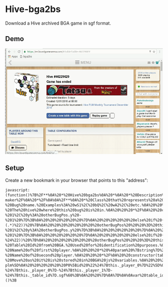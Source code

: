 # Hive-bga2bs
Download a Hive archived BGA game in sgf format.

## Demo
![GIF Demo](https://raw.githubusercontent.com/DavidEGx/Hive-bga2bs/master/hive-bga2bs.gif)

## Setup
Create a new bookmark in your browser that points to this "address":

    javascript:(function()%7B%2F**%0A%20*%20Hive%20bga2bs%0A%20*%0A%20*%20Description%3A%0A%20*%0A%20*%20This%20script%20allows%20you%20to%20download%20a%20Hive%20game%20from%20BoardGameArena%20(BGA)%0A%20*%20as%20a%20sgf%20file%20which%20can%20be%20reviewied%20in%20BoardSpace%20(BS).%0A%20*%0A%20*%20The%20reason%20behind%20this%20is%20BS%20game%20reviewer%20is%20far%20superior.%0A%20*%0A%20*%20Warnings%3A%0A%20*%20I%20had%20to%20reverse%20engineer%20the%20way%20both%20BGA%20and%20BS%20work%20so%20this%20is%20likely%0A%20*%20to%20fail.%20I'll%20try%20to%20fix%20what%20I%20can.%0A%20*%0A%20*%0A%20*%20Usage%3A%0A%20*%201.%20Go%20to%20any%20archived%20Hive%20game%20in%20BGA%20(example%3A%20https%3A%2F%2Fen.boardgamearena.com%2F%23!table%3Ftable%3D46229629)%0A%20*%202.%20Replay%20game.%0A%20*%203.%20Choose%20a%20player.%0A%20*%204.%20Fire%20your%20javascript%20console%20and%20paste%20this%20script.%0A%20*%0A%20*%20As%204%20is%20a%20pain%20in%20the%20ass%20the%20best%20way%20is%20to%20create%20a%20bookmark%20with%20the%20script.%0A%20*%20See%20https%3A%2F%2Fcaiorss.github.io%2Fbookmarklet-maker%2F%0A%20*%2F%0A%0A%2F**%0A%20*%20Class%20that%20represents%20a%20Hive%20bug.%0A%20*%20Most%20important%20things%20about%20the%20bug%20are%20its%20name%20and%20position.%0A%20*%2F%0Aclass%20Bug%20%7B%0A%0A%20%20%2F**%0A%20%20%20*%20Creates%20a%20new%20bug.%0A%20%20%20*%20%40param%20%7Bstring%7D%20bugName%20-%20Bug%20name.%20Examples%3A%20wS1%2C%20bQ%2C%20wA2%2C%20etc.%0A%20%20%20*%20%40param%20%7BHiveGame%7D%20hive%20%20-%20The%20hive%20where%20this%20bug%20is%20in.%0A%20%20%20*%2F%0A%20%20constructor(bugName%2C%20hive)%20%7B%0A%20%20%20%20this._name%20%20%20%20%20%20%20%20%20%3D%20bugName%3B%0A%20%20%20%20this._bugType%20%20%20%20%20%20%3D%20bugName.charAt(1)%3B%0A%20%20%20%20this._hive%20%20%20%20%20%20%20%20%20%3D%20hive%3B%0A%20%20%20%20this._pos%20%20%20%20%20%20%20%20%20%20%3D%20undefined%3B%0A%20%20%20%20this._lastMovement%20%3D%20undefined%3B%0A%20%20%7D%0A%0A%20%20%2F**%0A%20%20%20*%20%40return%20%7Bobject%7D%20Bug%20position%20in%20the%20form%20%7B%20x%3A%20NUMBER%2C%20y%3A%20NUMBER%20%7D%0A%20%20%20*%2F%0A%20%20get%20position()%20%7B%0A%20%20%20%20return%20this._pos%3B%0A%20%20%7D%0A%0A%20%20%2F**%0A%20%20%20*%20Sets%20the%20position%20of%20this%20bug.%0A%20%20%20*%20Receives%20a%20bug%20position%20string%20in%20bga%20format%20and%20transform%0A%20%20%20*%20that%20into%20row%20and%20column.%0A%20%20%20*%2F%0A%20%20setPositionFromBga(bgaPos)%20%7B%0A%20%20%20%20bgaPos%20%3D%20bgaPos.replace(%22%5C%5C%22%2C%20%22%5C%5C%5C%5C%22)%3B%0A%20%20%20%20this._lastMovement%20%3D%20bgaPos%3B%0A%0A%20%20%20%20if%20(bgaPos%20%3D%3D%3D%20'.')%20%7B%0A%20%20%20%20%20%20this._pos%20%3D%20%7B%20x%3A%2076%2C%20y%3A%2010%20%7D%3B%20%2F%2F%20Equivalent%20to%20position%20%22L%2010%22%20in%20BS%0A%20%20%20%20%7D%0A%20%20%20%20else%20%7B%0A%20%20%20%20%20%20bgaPos%20%3D%20bgaPos.replace(%22wL%22%2C%20%22wL1%22)%3B%0A%20%20%20%20%20%20bgaPos%20%3D%20bgaPos.replace(%22wP%22%2C%20%22wP1%22)%3B%0A%20%20%20%20%20%20bgaPos%20%3D%20bgaPos.replace(%22wM%22%2C%20%22wM1%22)%3B%0A%20%20%20%20%20%20bgaPos%20%3D%20bgaPos.replace(%22bL%22%2C%20%22bL1%22)%3B%0A%20%20%20%20%20%20bgaPos%20%3D%20bgaPos.replace(%22bP%22%2C%20%22bP1%22)%3B%0A%20%20%20%20%20%20bgaPos%20%3D%20bgaPos.replace(%22bM%22%2C%20%22bM1%22)%3B%0A%0A%20%20%20%20%20%20var%20matches%3B%0A%20%20%20%20%20%20var%20otherBugPos%3B%0A%0A%20%20%20%20%20%20%2F%2F%20TODO%3A%20This%20surely%20would%20require%20some%20explanation...%0A%20%20%20%20%20%20if%20(matches%20%3D%20bgaPos.match(%22%5E%2F(.*)%22))%20%7B%0A%20%20%20%20%20%20%20%20otherBugPos%20%20%20%3D%20this._hive.get(matches%5B1%5D).position%3B%0A%20%20%20%20%20%20%20%20this._pos%20%3D%20%7B%20x%3A%20otherBugPos.x%20-%201%2C%20y%3A%20otherBugPos.y%20-%201%20%7D%3B%0A%20%20%20%20%20%20%7D%0A%20%20%20%20%20%20else%20if%20(matches%20%3D%20bgaPos.match(%2F%5E%5C%5C%7B2%7D(.*)%2F))%20%7B%0A%20%20%20%20%20%20%20%20otherBugPos%20%20%20%3D%20this._hive.get(matches%5B1%5D).position%3B%0A%20%20%20%20%20%20%20%20this._pos%20%3D%20%7B%20x%3A%20otherBugPos.x%2C%20y%3A%20otherBugPos.y%20%2B%201%20%7D%3B%0A%20%20%20%20%20%20%7D%0A%20%20%20%20%20%20else%20if%20(matches%20%3D%20bgaPos.match(%22%5E-(.*)%22))%20%7B%0A%20%20%20%20%20%20%20%20otherBugPos%20%20%20%3D%20this._hive.get(matches%5B1%5D).position%3B%0A%20%20%20%20%20%20%20%20this._pos%20%3D%20%7B%20x%3A%20otherBugPos.x%20-%201%2C%20y%3A%20otherBugPos.y%20%7D%3B%0A%20%20%20%20%20%20%7D%0A%20%20%20%20%20%20else%20if%20(matches%20%3D%20bgaPos.match(%22(.*)%3F%2F%24%22))%20%7B%0A%20%20%20%20%20%20%20%20otherBugPos%20%20%20%3D%20this._hive.get(matches%5B1%5D).position%3B%0A%20%20%20%20%20%20%20%20this._pos%20%3D%20%7B%20x%3A%20otherBugPos.x%20%2B%201%2C%20y%3A%20otherBugPos.y%20%2B%201%20%7D%3B%0A%20%20%20%20%20%20%7D%0A%20%20%20%20%20%20else%20if%20(matches%20%3D%20bgaPos.match(%2F(.*)%5C%5C%7B2%7D%24%2F))%20%7B%0A%20%20%20%20%20%20%20%20otherBugPos%20%20%20%3D%20this._hive.get(matches%5B1%5D).position%3B%0A%20%20%20%20%20%20%20%20this._pos%20%3D%20%7B%20x%3A%20otherBugPos.x%2C%20y%3A%20otherBugPos.y%20-%201%20%7D%3B%0A%20%20%20%20%20%20%7D%0A%20%20%20%20%20%20else%20if%20(matches%20%3D%20bgaPos.match(%22(.*)-%24%22))%20%7B%0A%20%20%20%20%20%20%20%20otherBugPos%20%20%20%3D%20this._hive.get(matches%5B1%5D).position%3B%0A%20%20%20%20%20%20%20%20this._pos%20%3D%20%7B%20x%3A%20otherBugPos.x%20%2B%201%2C%20y%3A%20otherBugPos.y%20%7D%3B%0A%20%20%20%20%20%20%7D%0A%20%20%20%20%20%20else%20%7B%0A%20%20%20%20%20%20%20%20otherBugPos%20%20%20%3D%20this._hive.get(bgaPos).position%3B%0A%20%20%20%20%20%20%20%20this._pos%20%3D%20%7B%20x%3A%20otherBugPos.x%2C%20y%3A%20otherBugPos.y%20%7D%3B%0A%20%20%20%20%20%20%7D%0A%20%20%20%20%7D%0A%20%20%7D%0A%0A%20%20%2F**%0A%20%20%20*%20%40return%20%7Bstring%7D%20Last%20movement%20of%20this%20bug%20in%20common%20hive%20notation%0A%20%20%20*%2F%0A%20%20lastMovement()%20%7B%0A%20%20%20%20return%20this._lastMovement%3B%0A%20%20%7D%0A%0A%20%20%2F**%0A%20%20%20*%20%40return%20%7Bstring%7D%20'pick'%20if%20the%20bug%20has%20not%20yet%20been%20places.%20Otherwise%0A%20%20%20*%20%20%20%20%20%20%20%20%20%20%20%20%20%20%20%20%20%20%20will%20return%20'pickb'.%0A%20%20%20*%2F%0A%20%20bsPickCommand()%20%7B%0A%20%20%20%20if%20(this.position%20%3D%3D%3D%20undefined)%20%7B%0A%20%20%20%20%20%20return%20'pick'%3B%0A%20%20%20%20%7D%0A%20%20%20%20return%20'pickb'%3B%0A%20%20%7D%0A%0A%20%20%2F**%0A%20%20%20*%20%40return%20%7Bstring%7D%20Position%20as%20it%20is%20used%20by%20BoardSpace.%0A%20%20%20*%20%20%20%20%20%20%20%20%20%20%20%20%20%20%20%20%20%20(This%20is%3A%20%22LETTER%20NUMBER%22.%20For%20example%20%22L%2010%22)%0A%20%20%20*%2F%0A%20%20bsPosition()%20%7B%0A%20%20%20%20if%20(this.position%20%3D%3D%3D%20undefined)%20%7B%0A%20%20%20%20%20%20%2F%2F%20Bugs%20in%20the%20reserve%20come%20from%20some%20magic%20position%20in%20boardspace.%0A%20%20%20%20%20%20var%20bugIdx%20%3D%20%7B%0A%20%20%20%20%20%20%20%20%22Q%22%3A%200%2C%0A%20%20%20%20%20%20%20%20%22A%22%3A%201%2C%0A%20%20%20%20%20%20%20%20%22G%22%3A%202%2C%0A%20%20%20%20%20%20%20%20%22B%22%3A%203%2C%0A%20%20%20%20%20%20%20%20%22S%22%3A%204%2C%0A%20%20%20%20%20%20%20%20%22M%22%3A%205%2C%0A%20%20%20%20%20%20%20%20%22L%22%3A%206%2C%0A%20%20%20%20%20%20%20%20%22P%22%3A%207%0A%20%20%20%20%20%20%7D%0A%20%20%20%20%20%20return%20this._name.charAt(0).toUpperCase()%20%2B%20%22%20%22%20%2B%20bugIdx%5Bthis._bugType%5D%3B%0A%0A%20%20%20%20%7D%0A%20%20%20%20return%20String.fromCodePoint(this.position.x)%20%2B%20%22%20%22%20%2B%20this.position.y%3B%0A%20%20%7D%0A%7D%0A%0A%2F**%0A%20*%20Class%20that%20represents%20a%20Hive%20Game.%0A%20*%20Mainly%20a%20bunch%20of%20bugs%20and%20a%20list%20of%20movements.%0A%20*%2F%0Aclass%20HiveGame%20%7B%0A%0A%20%20%2F**%0A%20%20%20*%20Creates%20a%20new%20Hive%20Game.%0A%20%20%20*%20%40param%20%7Bnumber%7D%20tableId%20%20-%20Table%20Id%20from%20BGA.%20Used%20for%20identification%20purposes.%0A%20%20%20*%20%40param%20%7Bstring%7D%20player_0%20-%20Name%20of%20first%20player.%0A%20%20%20*%20%40param%20%7Bstring%7D%20player_1%20-%20Name%20of%20second%20player.%0A%20%20%20*%2F%0A%20%20constructor(tableId%2C%20player_0%2C%20player_1)%20%7B%0A%20%20%20%20this._table_id%20%20%3D%20tableId%3B%0A%20%20%20%20this._player_0%20%20%3D%20player_0%3B%0A%20%20%20%20this._player_1%20%20%3D%20player_1%3B%0A%20%20%20%20this._bugs%20%20%20%20%20%20%3D%20%7B%7D%3B%0A%20%20%20%20this._player%20%20%20%20%3D%20'P0'%3B%0A%20%20%20%20this._movements%20%3D%20%5B%5D%3B%0A%20%20%20%20this._moveIdx%20%20%20%3D%201%3B%0A%20%20%7D%0A%0A%20%20%2F**%0A%20%20%20*%20Gets%20a%20bug%20that%20matches%20the%20bug%20name%20from%20the%20Hive.%0A%20%20%20*%20It%20will%20create%20a%20new%20one%20if%20it%20does%20not%20exist%20yet.%0A%20%20%20*%0A%20%20%20*%20%40param%20%7Bstring%7D%20The%20bug%20you%20are%20looking%20for%20(wA1%2C%20wQ%2C%20bP1%2C%20etc)%0A%20%20%20*%20%40return%20%7BBug%7D%20The%20requested%20bug.%0A%20%20%20*%2F%0A%20%20get(bugName)%20%7B%0A%20%20%20%20this._bugs%20%3D%20this._bugs%20%7C%7C%20%7B%20%7D%3B%0A%0A%20%20%20%20if%20(!bugName.match(%2F%5Cd%2F)%20%26%26%20!bugName.match(%2FQ%2F))%20%7B%0A%20%20%20%20%20%20bugName%20%2B%3D%20%221%22%3B%0A%20%20%20%20%7D%0A%0A%20%20%20%20if%20(this._bugs%5BbugName%5D)%20%7B%0A%20%20%20%20%20%20return%20this._bugs%5BbugName%5D%3B%0A%20%20%20%20%7D%0A%0A%20%20%20%20var%20bug%20%3D%20new%20Bug(bugName%2C%20this)%3B%0A%20%20%20%20this._bugs%5BbugName%5D%20%3D%20bug%3B%0A%20%20%20%20return%20bug%3B%0A%20%20%7D%0A%0A%20%20%2F**%0A%20%20%20*%20Well%2C%20just%20changes%20the%20current%20player.%0A%20%20%20*%20TODO%3A%20Probably%20this%20can%20be%20deleted%20or%20at%20least%20rewritten%20in%20a%20different%0A%20%20%20*%20manner.%0A%20%20%20*%2F%0A%20%20switchPlayer()%20%7B%0A%20%20%20%20if%20(this._player%20%3D%3D%3D%20'P0')%20%7B%0A%20%20%20%20%20%20this._player%20%3D%20'P1'%3B%0A%20%20%20%20%7D%0A%20%20%20%20else%20%7B%0A%20%20%20%20%20%20this._player%20%3D%20'P0'%3B%0A%20%20%20%20%7D%0A%20%20%7D%0A%0A%20%20%2F**%0A%20%20%20*%20Adds%20a%20movement%20and%20translates%20it%20into%20a%20more%20BS%20friendly%20way.%0A%20%20%20*%20%40param%20%7Bstring%7D%20bgaMove%20-%20Move%20as%20it%20is%20stored%20in%20BGA%20js%20variables.%0A%20%20%20*%2F%0A%20%20addMovement(bgaMove)%20%7B%0A%20%20%20%20console.log(%60Adding%20movement%20%24%7BbgaMove%7D%60)%3B%0A%20%20%20%20var%20bug%20%20%20%20%3D%20this.get(bgaMove.split(%22%20%22)%5B0%5D.trim())%3B%0A%20%20%20%20var%20bgaPos%20%3D%20bgaMove.split(%22%20%22)%5B1%5D.trim()%20%7C%7C%20%22.%22%3B%0A%0A%20%20%20%20var%20bsPick%20%3D%20%60%24%7Bbug.bsPickCommand()%7D%20%24%7Bbug.bsPosition()%7D%60%3B%0A%20%20%20%20bug.setPositionFromBga(bgaPos)%3B%0A%0A%20%20%20%20this._movements.push(%60%3B%24%7Bthis._player%7D%5B%24%7Bthis._moveIdx%2B%2B%7D%20%24%7BbsPick%7D%20%24%7Bbug._name%7D%5D%60)%3B%0A%20%20%20%20this._movements.push(%60%3B%24%7Bthis._player%7D%5B%24%7Bthis._moveIdx%2B%2B%7D%20dropb%20%24%7Bbug._name%7D%20%24%7Bbug.bsPosition()%7D%20%24%7Bbug.lastMovement()%7D%5D%60)%3B%0A%20%20%20%20this._movements.push(%60%3B%24%7Bthis._player%7D%5B%24%7Bthis._moveIdx%2B%2B%7D%20done%5D%60)%3B%0A%0A%20%20%20%20this.switchPlayer()%3B%0A%20%20%7D%0A%0A%20%20%2F**%0A%20%20%20*%20In%20BGA%20wA2%20can%20appear%20before%20wA1%2C%20BS%20doesn't%20like%20that.%0A%20%20%20*%20Need%20to%20swap%20bugs%20in%20case%20they%20appear%20in%20the%20wrong%20order.%0A%20%20%20*%2F%0A%20%20_fixBugsOrder%20(gameStr)%20%7B%0A%20%20%20%20var%20toFix%20%3D%20%5B'wA'%2C%20'wB'%2C%20'wG'%2C%20'wS'%2C%20'bA'%2C%20'bB'%2C%20'bG'%2C%20'bS'%5D%3B%0A%0A%0A%20%20%20%20%2F%2F%20TODO%3A%20Rewrite%20in%20a%20less%20messy%20way%0A%20%20%20%20for%20(var%20i%20%3D%200%3B%20i%20%3C%20toFix.length%3B%20i%2B%2B)%20%7B%0A%20%20%20%20%20%20var%20bug%20%3D%20toFix%5Bi%5D%3B%0A%20%20%20%20%20%20var%20bug1%20%20%20%3D%20bug%20%2B%20%221%22%3B%0A%20%20%20%20%20%20var%20bug2%20%20%20%3D%20bug%20%2B%20%222%22%3B%0A%20%20%20%20%20%20var%20bug3%20%20%20%3D%20bug%20%2B%20%223%22%3B%0A%20%20%20%20%20%20var%20index1%20%3D%20gameStr.indexOf(bug%20%2B%20%221%22)%3B%0A%20%20%20%20%20%20var%20index2%20%3D%20gameStr.indexOf(bug%20%2B%20%222%22)%3B%0A%20%20%20%20%20%20var%20index3%20%3D%20gameStr.indexOf(bug%20%2B%20%223%22)%3B%0A%20%20%20%20%20%20var%20re1%20%3D%20new%20RegExp(bug1%2C%20'g')%3B%0A%20%20%20%20%20%20var%20re2%20%3D%20new%20RegExp(bug2%2C%20'g')%3B%0A%20%20%20%20%20%20var%20re3%20%3D%20new%20RegExp(bug3%2C%20'g')%3B%0A%0A%20%20%20%20%20%20if%20(index3%20%3E%200)%20%7B%0A%20%20%20%20%20%20%20%20if%20(index2%20%3C%200)%20%7B%0A%20%20%20%20%20%20%20%20%20%20gameStr%20%3D%20gameStr.replace(re3%2C%20bug2)%3B%0A%20%20%20%20%20%20%20%20%7D%0A%20%20%20%20%20%20%20%20else%20if%20(index3%20%3C%20index2)%20%7B%0A%20%20%20%20%20%20%20%20%20%20gameStr%20%3D%20gameStr.replace(re3%2C%20'SWAPME')%3B%0A%20%20%20%20%20%20%20%20%20%20gameStr%20%3D%20gameStr.replace(re2%2C%20bug3)%3B%0A%20%20%20%20%20%20%20%20%20%20gameStr%20%3D%20gameStr.replace(%2FSWAPME%2Fg%2C%20bug2)%3B%0A%20%20%20%20%20%20%20%20%7D%0A%20%20%20%20%20%20%7D%0A%0A%20%20%20%20%20%20if%20(index2%20%3E%200)%20%7B%0A%20%20%20%20%20%20%20%20if%20(index1%20%3C%200)%20%7B%0A%20%20%20%20%20%20%20%20%20%20gameStr%20%3D%20gameStr.replace(re2%2C%20bug1)%3B%0A%20%20%20%20%20%20%20%20%7D%0A%20%20%20%20%20%20%20%20else%20if%20(index2%20%3C%20index1)%20%7B%0A%20%20%20%20%20%20%20%20%20%20gameStr%20%3D%20gameStr.replace(re2%2C%20'SWAPME')%3B%0A%20%20%20%20%20%20%20%20%20%20gameStr%20%3D%20gameStr.replace(re1%2C%20bug2)%3B%0A%20%20%20%20%20%20%20%20%20%20gameStr%20%3D%20gameStr.replace(%2FSWAPME%2Fg%2C%20bug1)%3B%0A%20%20%20%20%20%20%20%20%7D%0A%20%20%20%20%20%20%7D%0A%0A%20%20%20%20%20%20if%20(index3%20%3E%200)%20%7B%0A%20%20%20%20%20%20%20%20if%20(index2%20%3C%200)%20%7B%0A%20%20%20%20%20%20%20%20%20%20gameStr%20%3D%20gameStr.replace(re3%2C%20bug2)%3B%0A%20%20%20%20%20%20%20%20%7D%0A%20%20%20%20%20%20%20%20else%20if%20(index3%20%3C%20index2)%20%7B%0A%20%20%20%20%20%20%20%20%20%20gameStr%20%3D%20gameStr.replace(re3%2C%20'SWAPME')%3B%0A%20%20%20%20%20%20%20%20%20%20gameStr%20%3D%20gameStr.replace(re2%2C%20bug3)%3B%0A%20%20%20%20%20%20%20%20%20%20gameStr%20%3D%20gameStr.replace(%2FSWAPME%2Fg%2C%20bug2)%3B%0A%20%20%20%20%20%20%20%20%7D%0A%20%20%20%20%20%20%7D%0A%20%20%20%20%7D%0A%20%20%20%20return%20gameStr%3B%0A%20%20%7D%0A%0A%20%20%2F**%0A%20%20%20*%20Returns%20the%20game%20string%20in%20a%20format%20understandable%20by%20BoardSpace.%0A%20%20%20*%2F%0A%20%20getBsGame%20()%20%7B%0A%20%20%20%20var%20gameStr%20%3D%20%60(%3B%0A%20%20%20%20%20%20GM%5B27%5DVV%5B1%5D%0A%20%20%20%20%20%20SU%5Bhive-plm%5D%0A%20%20%20%20%20%20P0%5Bid%20%22%24%7Bthis._player_0%7D%22%5D%0A%20%20%20%20%20%20P1%5Bid%20%22%24%7Bthis._player_1%7D%22%5D%0A%20%20%20%20%20%20%3B%20P0%5B0%20Start%20P0%5D%0A%20%20%20%20%60%3B%0A%0A%20%20%20%20gameStr%20%2B%3D%20this._movements.join(%22%5Cn%22)%3B%0A%20%20%20%20gameStr%20%2B%3D%20%22%5Cn)%22%3B%0A%0A%20%20%20%20return%20this._fixBugsOrder(gameStr)%3B%0A%20%20%7D%0A%0A%20%20%2F**%0A%20%20%20*%20%40return%20%7Bstring%7D%20Name%20for%20the%20game.%0A%20%20%20*%2F%0A%20%20getBsName%20()%20%7B%0A%20%20%20%20return%20%60bga2bs-%24%7Bthis._player_0%7D-%24%7Bthis._player_1%7D-%24%7Bthis._table_id%7D.sgf%60%3B%0A%20%20%7D%0A%7D%0A%0Avar%20table_id%20%3D%20g_gamelogs%5B0%5D.table_id%3B%0Avar%20player_0%20%3D%20g_gamelogs%5B1%5D.data%5B0%5D.args.player_name%3B%0Avar%20player_1%20%3D%20g_gamelogs%5B2%5D.data%5B0%5D.args.player_name%3B%0Avar%20hiveGame%20%3D%20new%20HiveGame(table_id%2C%20player_0%2C%20player_1)%3B%0A%0Afor%20(var%20i%20%3D%200%3B%20i%20%3C%20g_gamelogs.length%3B%20i%2B%2B)%20%7B%0A%20%20var%20actions%20%3D%20g_gamelogs%5Bi%5D.data%3B%0A%20%20for%20(var%20j%20%3D%200%3B%20j%20%3C%20actions.length%3B%20j%2B%2B)%20%7B%0A%20%20%20%20var%20action%20%3D%20actions%5Bj%5D%3B%0A%20%20%20%20if%20(action.type%20%3D%3D%3D%20%22tokenPlayed%22)%20%7B%0A%20%20%20%20%20%20var%20bgaMove%20%3D%20action.args.notation%3B%0A%20%20%20%20%20%20if%20(bgaMove.match(%2F.*%20.*%2F))%20%7B%0A%20%20%20%20%20%20%20%20hiveGame.addMovement(bgaMove)%3B%0A%20%20%20%20%20%20%7D%0A%20%20%20%20%20%20else%20%7B%0A%20%20%20%20%20%20%20%20console.error(%22Player%20should%20use%20Tournament%20notation%20for%20this%20to%20work%22)%3B%0A%20%20%20%20%20%20%7D%0A%20%20%20%20%7D%0A%20%20%7D%0A%7D%0A%0AdownloadURI(%22data%3Atext%2Fplain%2C%22%20%2B%20encodeURIComponent(hiveGame.getBsGame())%2C%20hiveGame.getBsName())%3B%0A%0Afunction%20downloadURI(uri%2C%20name)%20%7B%0A%20%20var%20link%20%3D%20document.createElement(%22a%22)%3B%0A%20%20link.download%20%3D%20name%3B%0A%20%20link.href%20%3D%20uri%3B%0A%20%20document.body.appendChild(link)%3B%0A%20%20link.click()%3B%0A%20%20document.body.removeChild(link)%3B%0A%20%20delete%20link%3B%0A%7D%7D)()%3B

